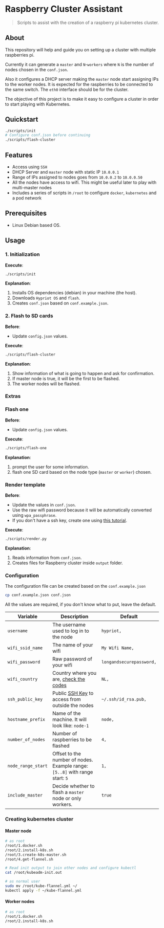 # Raspberry Cluster Assistant

> Scripts to assist with the creation of a raspberry pi kubernetes cluster.

## About

This repository will help and guide you on setting up a cluster with multiple raspberries pi.

Currently it can generate a `master` and `N`-`workers` where `N` is the number of nodes chosen in the `conf.json`.

Also it configures a DHCP server making the `master` node start assigning IPs to the worker nodes.
It is expected for the raspberries to be connected to the same switch. The `eth0` interface should be
for the cluster.

The objective of this project is to make it easy to configure a cluster in order
to start playing with Kubernetes.

## Quickstart

```bash
./scripts/init
# Configure conf.json before continuing
./scripts/flash-cluster
```

## Features

- Access using `SSH`
- DHCP Server and `master` node with static IP `10.0.0.1`
- Range of IPs assigned to nodes goes from `10.0.0.2` to `10.0.0.50`
- All the nodes have access to wifi. This might be useful later to play with multi-master nodes
- Includes a series of scripts in `/root` to configure `docker`, `kubernetes` and a pod network

## Prerequisites

- Linux Debian based OS.

## Usage

### 1. Initialization

**Execute**:

```bash
./scripts/init
```

**Explanation**:

1. Installs OS dependencies (debian) in your machine (the host).
2. Downloads `Hypriot OS` and `flash`.
3. Creates `conf.json` based on `conf.example.json`.

### 2. Flash to SD cards

**Before**:

- Update `config.json` values.

**Execute**:

```bash
./scripts/flash-cluster
```

**Explanation**:

1. Show information of what is going to happen and ask for confirmation.
2. If master node is true, it will be the first to be flashed.
3. The worker nodes will be flashed.

### Extras

### Flash one

**Before**:

- Update `config.json` values.

**Execute**:

```bash
./scripts/flash-one
```

**Explanation**:

1. prompt the user for some information.
2. flash one SD card based on the node type (`master` or `worker`) chosen.

### Render template

**Before**:

- Update the values in `conf.json`.
- Use the raw wifi password because it will be automatically converted using `wpa_passphrase`.
- If you don't have a ssh key, create one using [this tutorial][ssh_tutorial].

**Execute**:

```bash
./scripts/render.py
```

**Explanation**:

1. Reads information from `conf.json`.
2. Creates files for Raspberry cluster inside `output` folder.

### Configuration

The configuration file can be created based on the `conf.example.json`

```bash
cp conf.example.json conf.json
```

All the values are required, if you don't know what to put, leave the default.

| Variable           | Description                                                                  | Default                  |
| ------------------ | ---------------------------------------------------------------------------- | ------------------------ |
| `username`         | The username used to log in to the node                                      | `hypriot,`               |
| `wifi_ssid_name`   | The name of your wifi                                                        | `My Wifi Name,`          |
| `wifi_password`    | Raw password of your wifi                                                    | `longandsecurepassword,` |
| `wifi_country`     | Country where you are, [check the codes][wifi_codes]                         | `NL,`                    |
| `ssh_public_key`   | Public [SSH Key][ssh_tutorial] to access from outside the nodes              | `~/.ssh/id_rsa.pub,`     |
| `hostname_prefix`  | Name of the machine. It will look like: `node-1`                             | `node,`                  |
| `number_of_nodes`  | Number of raspberries to be flashed                                          | `4,`                     |
| `node_range_start` | Offset to the number of nodes. Example range: `[5..8]` with range start: `5` | `1,`                     |
| `include_master`   | Decide whether to flash a `master` node or only workers.                     | `true`                   |

### Creating kubernetes cluster

#### Master node

```bash
# as root
/root/1.docker.sh
/root/2.install-k8s.sh
/root/3.create-k8s-master.sh
/root/4.get-flannel.sh

# Read init output to join other nodes and configure kubectl
cat /root/kubeadm-init.out
```

```bash
# as normal user
sudo mv /root/kube-flannel.yml ~/
kubectl apply -f ~/kube-flannel.yml
```

#### Worker nodes

```bash
# as root
/root/1.docker.sh
/root/2.install-k8s.sh
```

[ssh_tutorial]: https://help.github.com/en/articles/generating-a-new-ssh-key-and-adding-it-to-the-ssh-agent
[wifi_codes]: https://github.com/recalbox/recalbox-os/wiki/Wifi-country-code-(EN)
